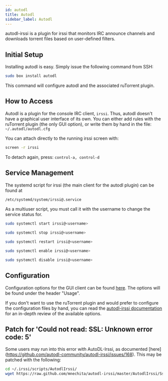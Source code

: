 ```yaml
---
id: autodl
title: Autodl
sidebar_label: Autodl
---
```


autodl-irssi is a plugin for irssi that monitors IRC announce channels and downloads torrent files based on user-defined filters.

## Initial Setup

Installing autodl is easy. Simply issue the following command from SSH:

```bash main
sudo box install autodl
```

This command will configure autodl and the associated ruTorrent plugin.

## How to Access

Autodl is a plugin for the console IRC client, `irssi`. Thus, autodl doesn't have a graphical user interface of its own. You can either add rules with the ruTorrent plugin (the only GUI option), or write them by hand in the file: `~/.autodl/autodl.cfg`

You can attach directly to the running irssi screen with:

```bash main
screen -r irssi
```
To detach again, press: `control-a, control-d`

## Service Management

The systemd script for irssi (the main client for the autodl plugin) can be found at
```bash main
/etc/systemd/system/irssi@.service
```
As a multiuser script, you must call it with the username to change the service status for.

<!--DOCUSAURUS_CODE_TABS-->
<!--Start-->
```bash
sudo systemctl start irssi@<username>
```
<!--Stop-->
```bash
sudo systemctl stop irssi@<username>
```
<!--Restart-->
```bash
sudo systemctl restart irssi@<username>
```
<!--Enable-->
```bash
sudo systemctl enable irssi@<username>
```
<!--Disable-->
```bash
sudo systemctl disable irssi@<username>
```
<!--END_DOCUSAURUS_CODE_TABS-->

## Configuration

Configuration options for the GUI client can be found [here](https://code.google.com/archive/p/rutorrent/wikis/PluginAutodlirssi.wiki#Usage). The options will be found under the header "Usage".

If you don't want to use the ruTorrent plugin and would prefer to configure the configuration files by hand, you can read the [autodl-irssi documentation](https://autodl-community.github.io/autodl-irssi/configuration/overview/) for an in-depth review of the available options.

## Patch for 'Could not read: SSL: Unknown error code: 5'

Some users may run into this error with AutoDL-Irssi, as documented [here] (https://github.com/autodl-community/autodl-irssi/issues/168). This may be patched with the following:

```bash
cd ~/.irssi/scripts/AutodlIrssi/
wget https://raw.github.com/mnechita/autodl-irssi/master/AutodlIrssi/SslSocket.pm -O SslSocket.pm
```

